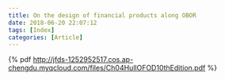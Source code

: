 ```yaml
---
title: On the design of financial products along OBOR
date: 2018-06-20 22:07:12
tags: [Index]
categories: [Article]
---
```


{% pdf http://jfds-1252952517.cos.ap-chengdu.myqcloud.com/files/Ch04HullOFOD10thEdition.pdf %} 